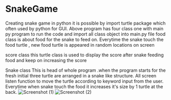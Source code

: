 # SnakeGame
Creating snake game in python it is possible by import turtle package which often used by python for GUI.
Above program has four class one with main py program to run the code and import all class object into main.py file 
food class 
          is about food for the snake to feed on.
          Everytime the snake touch the food turtle , new food turtle is appeared in random locations on screen
          
score class 
          this turtle class is used to display the score after snake feeding food and keep on increasing the score
          
Snake class
          This is head of whole program .when the program starts for the fresh initial three turtle are arranged in a snake like structure.
          All screen listen function to move the turtle according to keyword input from the user.
          Everytime when snake touch the food it increases it's size by 1 turtle at the back.
          ![Screenshot (1)](https://user-images.githubusercontent.com/131664306/233975515-63120bf9-4d51-4d09-9363-52b4de441d55.png)
          ![Screenshot (2)](https://user-images.githubusercontent.com/131664306/233975587-295f9545-9e3e-4ce6-b837-24c6b0b819dc.png)




